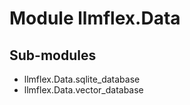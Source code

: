 Module llmflex.Data
===================

Sub-modules
-----------
* llmflex.Data.sqlite_database
* llmflex.Data.vector_database